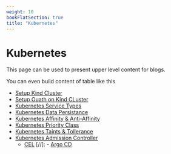 ```yaml
---
weight: 10
bookFlatSection: true
title: "Kubernetes"
---
```


# Kubernetes

This page can be used to present upper level content for blogs. 

You can even build content of table like this

- [Setup Kind Cluster](/hugo-publish/docs/kubernetes/kind-cluster)
- [Setup Ouath on Kind CLuster](/hugo-publish/docs/kubernetes/Setup-Ouath)
- [Kubernetes Service Types](/hugo-publish/docs/kubernetes/kubernetes-services)
- [Kubernetes Data Persistance](/hugo-publish/docs/kubernetes/kubernets-data-persistance)
- [Kubernetes Affinity & Anti-Affinity](/hugo-publish/docs/kubernetes/affinity-antiaffinity)
- [Kubernetes Priority Class](/hugo-publish/docs/kubernetes/priority-class)
- [Kubernetes Taints & Tollerance](/hugo-publish/docs/kubernetes/taint-tollerance)
- [Kubernetes Admission Controller](/hugo-publish/docs/kubernetes/admission-controller) 
    - [CEL](/hugo-publish/docs/kubernetes/admission-controller/cel) 
[//]: - [Argo CD](/hugo-publish/docs/kubernetes/edge) 
